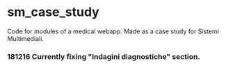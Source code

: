 # sm_case_study
Code for modules of a medical webapp. Made as a case study for Sistemi Multimediali.

### 181216 Currently fixing "Indagini diagnostiche" section.
